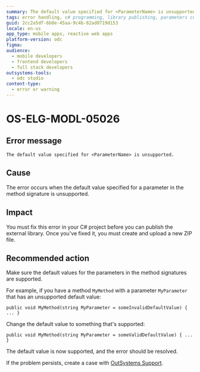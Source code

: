 ```yaml
---
summary: The default value specified for <ParameterName> is unsupported.
tags: error handling, c# programming, library publishing, parameters configuration, external libraries
guid: 2cc2a5df-6b8e-45aa-9c4b-82ad0719d153
locale: en-us
app_type: mobile apps, reactive web apps
platform-version: odc
figma:
audience:
  - mobile developers
  - frontend developers
  - full stack developers
outsystems-tools:
  - odc studio
content-type:
  - error or warning
---
```


# OS-ELG-MODL-05026

## Error message

`The default value specified for <ParameterName> is unsupported.`

## Cause

The error occurs when the default value specified for a parameter in the method signature is unsupported.

## Impact

You must fix this error in your C# project before you can publish the external library. Once you've fixed it, you must create and upload a new ZIP file.

## Recommended action

Make sure the default values for the parameters in the method signatures are supported.

For example, if you have a method `MyMethod` with a parameter `MyParameter` that has an unsupported default value:

    public void MyMethod(string MyParameter = someInvalidDefaultValue) { ... }

Change the default value to something that's supported:

    public void MyMethod(string MyParameter = someValidDefaultValue) { ... }

The default value is now supported, and the error should be resolved.

If the problem persists, create a case with [OutSystems Support](https://www.outsystems.com/support/portal/open-support-case?ErrorCode=OS-ELG-MODL-05026).
